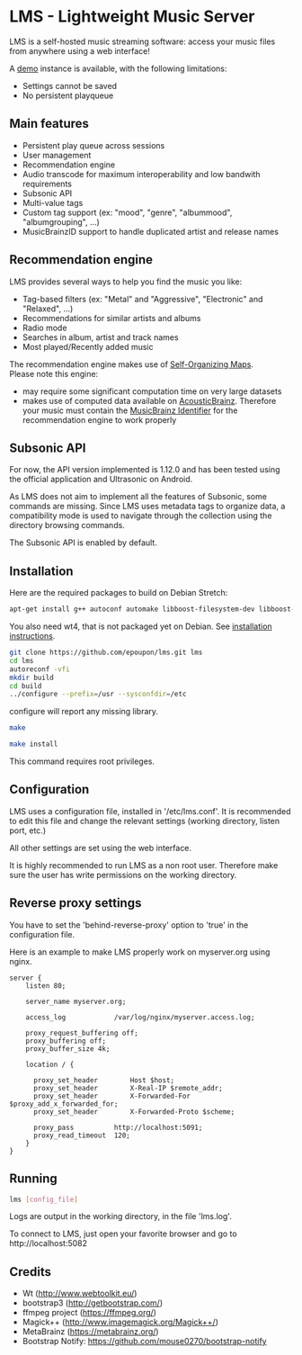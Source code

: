 # LMS - Lightweight Music Server

LMS is a self-hosted music streaming software: access your music files from anywhere using a web interface!

A [demo](http://lms.demo.poupon.io) instance is available, with the following limitations:
- Settings cannot be saved
- No persistent playqueue

## Main features
- Persistent play queue across sessions
- User management
- Recommendation engine
- Audio transcode for maximum interoperability and low bandwith requirements
- Subsonic API
- Multi-value tags
- Custom tag support (ex: "mood", "genre", "albummood", "albumgrouping", ...)
- MusicBrainzID support to handle duplicated artist and release names

## Recommendation engine
LMS provides several ways to help you find the music you like:
- Tag-based filters (ex: "Metal" and "Aggressive", "Electronic" and "Relaxed", ...)
- Recommendations for similar artists and albums
- Radio mode
- Searches in album, artist and track names
- Most played/Recently added music

The recommendation engine makes use of [Self-Organizing Maps](https://en.wikipedia.org/wiki/Self-organizing_map).</br>
Please note this engine:
- may require some significant computation time on very large datasets
- makes use of computed data available on [AcousticBrainz](https://acousticbrainz.org/). Therefore your music must contain the [MusicBrainz Identifier](https://musicbrainz.org/doc/MusicBrainz_Identifier) for the recommendation engine to work properly

## Subsonic API
For now, the API version implemented is 1.12.0 and has been tested using the official application and Ultrasonic on Android.

As LMS does not aim to implement all the features of Subsonic, some commands are missing. Since LMS uses metadata tags to organize data, a compatibility mode is used to navigate through the collection using the directory browsing commands.

The Subsonic API is enabled by default.

## Installation
Here are the required packages to build on Debian Stretch:
```sh
apt-get install g++ autoconf automake libboost-filesystem-dev libboost-system-dev libavcodec-dev libavutil-dev libavformat-dev libav-tools libmagick++-dev libpstreams-dev libconfig++-dev libpstreams-dev ffmpeg libtag1-dev
```

You also need wt4, that is not packaged yet on Debian. See [installation instructions](https://www.webtoolkit.eu/wt/doc/reference/html/InstallationUnix.html).

```sh
git clone https://github.com/epoupon/lms.git lms
cd lms
autoreconf -vfi
mkdir build
cd build
../configure --prefix=/usr --sysconfdir=/etc
```
configure will report any missing library.

```sh
make
```

```sh
make install
```
This command requires root privileges.

## Configuration
LMS uses a configuration file, installed in '/etc/lms.conf'. It is recommended to edit this file and change the relevant settings (working directory, listen port, etc.)

All other settings are set using the web interface.

It is highly recommended to run LMS as a non root user. Therefore make sure the user has write permissions on the working directory.

## Reverse proxy settings
You have to set the 'behind-reverse-proxy' option to 'true' in the configuration file.

Here is an example to make LMS properly work on myserver.org using nginx.
```
server {
    listen 80;

    server_name myserver.org;

    access_log            /var/log/nginx/myserver.access.log;

    proxy_request_buffering off;
    proxy_buffering off;
    proxy_buffer_size 4k;

    location / {

      proxy_set_header        Host $host;
      proxy_set_header        X-Real-IP $remote_addr;
      proxy_set_header        X-Forwarded-For $proxy_add_x_forwarded_for;
      proxy_set_header        X-Forwarded-Proto $scheme;

      proxy_pass          http://localhost:5091;
      proxy_read_timeout  120;
    }
}
```

## Running
```sh
lms [config_file]
```
Logs are output in the working directory, in the file 'lms.log'.

To connect to LMS, just open your favorite browser and go to http://localhost:5082

## Credits
- Wt (http://www.webtoolkit.eu/)
- bootstrap3 (http://getbootstrap.com/)
- ffmpeg project (https://ffmpeg.org/)
- Magick++ (http://www.imagemagick.org/Magick++/)
- MetaBrainz (https://metabrainz.org/)
- Bootstrap Notify: https://github.com/mouse0270/bootstrap-notify
